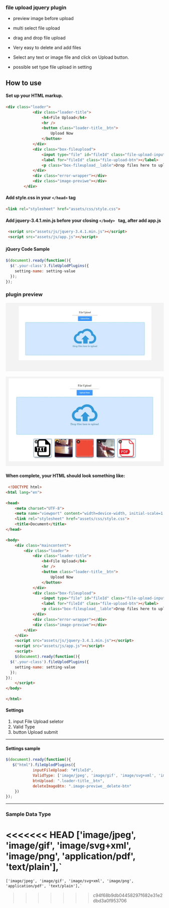 ### file upload jquery plugin

- preview image before upload

- multi select file upload

- drag and drop file upload

- Very easy to delete and add files

- Select any text or image file and click on Upload button.

- possible set type file upload in setting


How to use
-------------
#### Set up your HTML markup.

```html
<div class="loader">
            <div class="loader-title">
                <h4>File Upload</h4>
                <hr />
                <button class="loader-title__btn">
                    Upload Now
                </button>
            </div>
            <div class="box-fileupload">
                <input type="file" id="fileId" class="file-upload-input" name="files" multiple>
                <label for="fileId" class="file-upload-btn"></label>
                <p class="box-fileupload__lable">Drop files here to upload</p>
            </div>
            <div class="error-wrapper"></div>
            <div class="image-previwe"></div>
        </div>

```


#### Add style.css in your  `</head>` tag
```html
<link rel="stylesheet" href="assets/css/style.css">
```
#### Add jquery-3.4.1.min.js before your closing `</body> ` tag, after add app.js

```html
 <script src="assets/js/jquery-3.4.1.min.js"></script>
 <script src="assets/js/app.js"></script>
```

#### jQuery Code Sample　

```javascript
$(document).ready(function(){
  $('.your-class').fileUplodPlugins({
    setting-name: setting-value
  });
});
```



### plugin preview

![](https://github.com/novin-front/file-upload-jquery-plugin/blob/master/assets/img/file-screenshot.JPG)


![](https://github.com/novin-front/file-upload-jquery-plugin/blob/master/assets/img/file-screenshot-2.JPG)


#### When complete, your HTML should look something like:

```html
 <!DOCTYPE html>
<html lang="en">

<head>
    <meta charset="UTF-8">
    <meta name="viewport" content="width=device-width, initial-scale=1.0">
    <link rel="stylesheet" href="assets/css/style.css">
    <title>Document</title>
</head>

<body>
    <div class="maincontent">
        <div class="loader">
            <div class="loader-title">
                <h4>File Upload</h4>
                <hr />
                <button class="loader-title__btn">
                    Upload Now
                </button>
            </div>
            <div class="box-fileupload">
                <input type="file" id="fileId" class="file-upload-input" name="files" multiple>
                <label for="fileId" class="file-upload-btn"></label>
                <p class="box-fileupload__lable">Drop files here to upload</p>
            </div>
            <div class="error-wrapper"></div>
            <div class="image-previwe"></div>
        </div>
    </div>
    <script src="assets/js/jquery-3.4.1.min.js"></script>
    <script src="assets/js/app.js"></script>
    <script>
	$(document).ready(function(){
  $('.your-class').fileUplodPlugins({
    setting-name: setting-value
  });
});
    </script>
</body>

</html>
```

#### Settings
                
1. input File Upload seletor
2. Valid Type
3. button Upload submit
                
----
#### Settings sample

```javascript
$(document).ready(function(){
   $("html").fileUplodPlugins({
            inputFileUpload: "#fileId",
            ValidType: ['image/jpeg', 'image/gif', 'image/svg+xml', 'image/png','application/pdf', 'text/plain'],
            btnUpload: ".loader-title__btn",
            deleteImageBtn: ".image-previwe__delete-btn"
    })
});
```
----
### Sample Data Type
<<<<<<< HEAD
    ['image/jpeg', 'image/gif', 'image/svg+xml', 'image/png', 'application/pdf', 'text/plain'],`
=======
    ['image/jpeg', 'image/gif', 'image/svg+xml', 'image/png', 'application/pdf', 'text/plain'],`
>>>>>>> c94f68b9db04458297f682e31e2dbd3a0f953706
